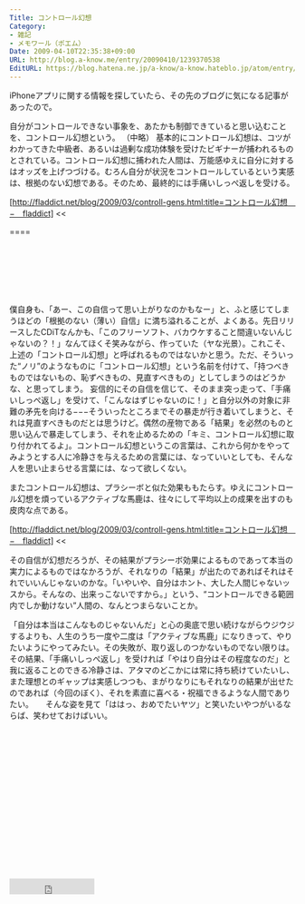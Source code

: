 ```yaml
---
Title: コントロール幻想
Category:
- 雑記
- メモワール（ポエム）
Date: 2009-04-10T22:35:38+09:00
URL: http://blog.a-know.me/entry/20090410/1239370538
EditURL: https://blog.hatena.ne.jp/a-know/a-know.hateblo.jp/atom/entry/12921228815727980120
---
```


iPhoneアプリに関する情報を探していたら、その先のブログに気になる記事があったので。

>>
自分がコントロールできない事象を、あたかも制御できていると思い込むことを、コントロール幻想という。
（中略）
基本的にコントロール幻想は、コツがわかってきた中級者、あるいは過剰な成功体験を受けたビギナーが捕われるものとされている。コントロール幻想に捕われた人間は、万能感ゆえに自分に対するはオッズを上げつづける。むろん自分が状況をコントロールしているという実感は、根拠のない幻想である。そのため、最終的には手痛いしっぺ返しを受ける。

[http://fladdict.net/blog/2009/03/controll-gens.html:title=コントロール幻想　−　fladdict]
<<


====

<script async src="//pagead2.googlesyndication.com/pagead/js/adsbygoogle.js"></script>
<!-- article-top -->
<ins class="adsbygoogle"
     style="display:inline-block;width:728px;height:90px"
     data-ad-client="ca-pub-3463034538369189"
     data-ad-slot="8367620130"></ins>
<script>
(adsbygoogle = window.adsbygoogle || []).push({});
</script>



僕自身も、「あー、この自信って思い上がりなのかもなー」と、ふと感じてしまうほどの「根拠のない（薄い）自信」に満ち溢れることが、よくある。先日リリースしたCDiTなんかも、「このフリーソフト、バカウケすること間違いないんじゃないの？！」なんてほくそ笑みながら、作っていた（ヤな光景）。これこそ、上述の「コントロール幻想」と呼ばれるものではないかと思う。ただ、そういった“ノリ”のようなものに「コントロール幻想」という名前を付けて、「持つべきものではないもの、恥ずべきもの、見直すべきもの」としてしまうのはどうかな、と思ってしまう。
妄信的にその自信を信じて、そのまま突っ走って、「手痛いしっぺ返し」を受けて、「こんなはずじゃないのに！」と自分以外の対象に非難の矛先を向ける−−−そういったところまでその暴走が行き着いてしまうと、それは見直すべきものだとは思うけど。偶然の産物である「結果」を必然のものと思い込んで暴走してしまう、それを止めるための「キミ、コントロール幻想に取り付かれてるよ」。コントロール幻想というこの言葉は、これから何かをやってみようとする人に冷静さを与えるための言葉には、なっていいとしても、そんな人を思い止まらせる言葉には、なって欲しくない。


>>
またコントロール幻想は、プラシーボと似た効果ももたらす。ゆえにコントロール幻想を煩っているアクティブな馬鹿は、往々にして平均以上の成果を出すのも皮肉な点である。

[http://fladdict.net/blog/2009/03/controll-gens.html:title=コントロール幻想　−　fladdict]
<<


その自信が幻想だろうが、その結果がプラシーボ効果によるものであって本当の実力によるものではなかろうが、それなりの「結果」が出たのであればそれはそれでいいんじゃないのかな。「いやいや、自分はホント、大した人間じゃないッスから。そんなの、出来っこないですから。」という、“コントロールできる範囲内でしか動けない”人間の、なんとつまらないことか。

「自分は本当はこんなものじゃないんだ」と心の奥底で思い続けながらウジウジするよりも、人生のうち一度や二度は「アクティブな馬鹿」になりきって、やりたいようにやってみたい。その失敗が、取り返しのつかないものでない限りは。その結果、「手痛いしっぺ返し」を受ければ「やはり自分はその程度なのだ」と我に返ることのできる冷静さは、アタマのどこかには常に持ち続けていたいし、また理想とのギャップは実感しつつも、まがりなりにもそれなりの結果が出せたのであれば（今回のぼく）、それを素直に喜べる・祝福できるような人間でありたい。
　
そんな姿を見て「ははっ、おめでたいヤツ」と笑いたいやつがいるならば、笑わせておけばいい。



<script async src="//pagead2.googlesyndication.com/pagead/js/adsbygoogle.js"></script>
<!-- article-bottom2 -->
<ins class="adsbygoogle"
     style="display:inline-block;width:300px;height:250px"
     data-ad-client="ca-pub-3463034538369189"
     data-ad-slot="5274552934"></ins>
<script>
(adsbygoogle = window.adsbygoogle || []).push({});
</script>


<iframe src="http://blog.hatena.ne.jp/a-know/a-know.hateblo.jp/subscribe/iframe" allowtransparency="true" frameborder="0" scrolling="no" width="150" height="28"></iframe>
